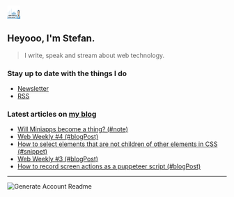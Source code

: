 <img alt width="30" height="30" src="https://raw.githubusercontent.com/stefanjudis/stefanjudis/main/screenshot.png">

## Heyooo, I'm Stefan.

> I write, speak and stream about web technology.

### Stay up to date with the things I do

- [Newsletter](https://www.stefanjudis.com/newsletter/)
- [RSS](https://www.stefanjudis.com/feeds/)

### Latest articles on [my blog](https://www.stefanjudis.com)

<!-- BLOG-POST-LIST:START -->
- [Will Miniapps become a thing? (#note)](https://www.stefanjudis.com/notes/will-miniapps-become-a-thing/)
- [Web Weekly #4 (#blogPost)](https://www.stefanjudis.com/blog/web-weekly-4/)
- [How to select elements that are not children of other elements in CSS (#snippet)](https://www.stefanjudis.com/snippets/how-to-select-elements-that-are-not-children-of-other-elements-in-css/)
- [Web Weekly #3 (#blogPost)](https://www.stefanjudis.com/blog/web-weekly-3/)
- [How to record screen actions as a puppeteer script (#blogPost)](https://www.stefanjudis.com/blog/how-to-record-screen-actions-as-a-puppeteer-script/)
<!-- BLOG-POST-LIST:END -->

---

![Generate Account Readme](https://github.com/stefanjudis/stefanjudis/workflows/Generate%20Account%20Readme/badge.svg)
